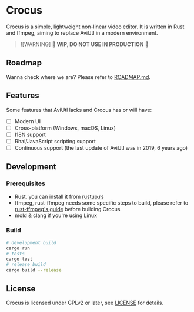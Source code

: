 # Crocus

Crocus is a simple, lightweight non-linear video editor. It is written in Rust and ffmpeg, aiming to replace AviUtl in a modern environment.

> ![WARNING]
> :construction: **WIP, DO NOT USE IN PRODUCTION** :construction:

## Roadmap

Wanna check where we are? Please refer to [ROADMAP.md](docs/ROADMAP.md).

## Features

Some features that AviUtl lacks and Crocus has or will have:

- [ ] Modern UI
- [ ] Cross-platform (Windows, macOS, Linux)
- [ ] I18N support
- [ ] Rhai/JavaScript scripting support
- [ ] Continuous support (the last update of AviUtl was in 2019, 6 years ago)

## Development

### Prerequisites

- Rust, you can install it from [rustup.rs](https://rustup.rs/)
- ffmpeg, rust-ffmpeg needs some specific steps to build, please refer to [rust-ffmpeg's guide](https://github.com/zmwangx/rust-ffmpeg/wiki/Notes-on-building#dependencies) before building Crocus
- mold & clang if you're using Linux

### Build

```bash
# development build
cargo run
# tests
cargo test
# release build
cargo build --release
```

## License

Crocus is licensed under GPLv2 or later, see [LICENSE](LICENSE) for details.

